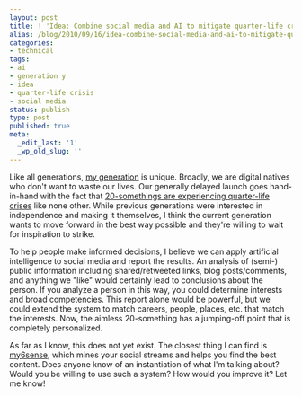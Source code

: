 ```yaml
---
layout: post
title: ! 'Idea: Combine social media and AI to mitigate quarter-life crises'
alias: /blog/2010/09/16/idea-combine-social-media-and-ai-to-mitigate-quarter-life-crises/
categories:
- technical
tags:
- ai
- generation y
- idea
- quarter-life crisis
- social media
status: publish
type: post
published: true
meta:
  _edit_last: '1'
  _wp_old_slug: ''
---
```

Like all generations, <a title="Wikipedia: Generation Y" href="https://en.wikipedia.org/wiki/Generation_Y" target="_blank">my generation</a> is unique. Broadly, we are digital natives who don't want to waste our lives. Our generally delayed launch goes hand-in-hand with the fact that <a title="NY Times: What is it about 20-somethings?" href="https://www.nytimes.com/2010/08/22/magazine/22Adulthood-t.html" target="_blank">20-somethings are experiencing quarter-life crises</a> like none other. While previous generations were interested in independence and making it themselves, I think the current generation wants to move forward in the best way possible and they're willing to wait for inspiration to strike.

To help people make informed decisions, I believe we can apply artificial intelligence to social media and report the results. An analysis of (semi-) public information including shared/retweeted links, blog posts/comments, and anything we "like" would certainly lead to conclusions about the person. If you analyze a person in this way, you could determine interests and broad competencies. This report alone would be powerful, but we could extend the system to match careers, people, places, etc. that match the interests. Now, the aimless 20-something has a jumping-off point that is completely personalized.

As far as I know, this does not yet exist. The closest thing I can find is <a title="my6sense" href="https://www.my6sense.com/website/a/MainPage" target="_blank">my6sense</a>, which mines your social streams and helps you find the best content. Does anyone know of an instantiation of what I'm talking about? Would you be willing to use such a system? How would you improve it? Let me know!
